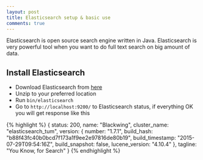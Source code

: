 ```yaml
---
layout: post
title: Elasticsearch setup & basic use
comments: true
---
```


Elasticsearch is open source search engine written in Java. Elasticsearch is very powerful tool when you want to do full text search on big amount of data.

## Install Elasticsearch
- Download Elasticsearch from [here](https://download.elastic.co/elasticsearch/elasticsearch/elasticsearch-1.7.1.zip)
- Unzip to your preferred location
- Run `bin/elasticsearch`
- Go to `http://localhost:9200/` to Elasticsearch status, if everything OK you will get response like this

{% highlight %}
{
	status: 200,
	name: "Blackwing",
	cluster_name: "elasticsearch_tum",
	version: {
		number: "1.7.1",
		build_hash: "b88f43fc40b0bcd7f173a1f9ee2e97816de80b19",
		build_timestamp: "2015-07-29T09:54:16Z",
		build_snapshot: false,
		lucene_version: "4.10.4"
	},
	tagline: "You Know, for Search"
}
{% endhighlight %}
